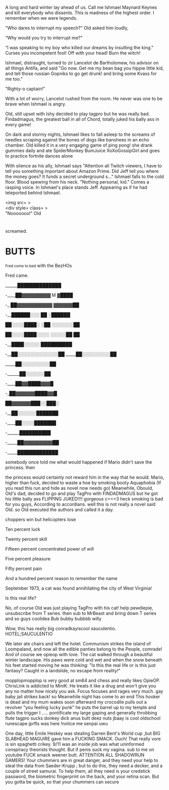 A long and hard winter lay ahead of us. Call me Ishmael Maynard Keynes and kill everybody who dissents. This is madness of the highest order. I remember when we were legends. 

 "Who dares to interrupt my speech?" Old asked him loudly, 

 “Why would you try to interrupt me?" 

 “I was speaking to my boy who killed our dreams by insulting the king." Curses you incompetent fool! Off with your head! Burn the witch! 

 Ishmael, distraught, turned to zir Lancelot de Bartholomew, his advisor on all things Antifa, and said "Go now. Get me my bean bag you hippie little kid, and tell those russian Gopniks to go get drunk! and bring some Kvass for me too." 

 "Righty-o captain!" 

 With a lot of worry, Lancelot rushed from the room. He never was one to be brave when Ishmael is angry. 

 Old, still upset with Ishy decided to play tagpro but he was really bad. Findadmagus, the greatest ball in all of Chord, totally juked his bally ass in every game! 

 On dark and stormy nights, Ishmael likes to fall asleep to the screams of needles scraping against the bones of dogs like banshees in an echo chamber. Old killed it in a very engaging game of ping pong! she drank gummies daily and ate SpiderMonkey BumJuice XoXoGossipGirl and goes to practice fortnite dances alone 

 With silence as his ally, Ishmael says "Attention all Twitch viewers, I have to tell you something important about Amazon Prime. Did Jeff tell you where the money goes? It funds a secret underground s..." Ishmael falls to the cold floor. Blood spewing from his neck. "Nothing personal, kid." Comes a rasping voice. In Ishmael's place stands Jeff. Appearing as if he had teleported behind Ishmael. <br> <div> <img src= ></div> <div style= class= ></div> <div /> <div /> "Nooooooo!" Old <h1> </h1> <span class="blinker"> screamed.</span> <h1>BUTTS</h1> <small>Fred come to bed</small> with the BezHOs 

 Fred came. 

 

 ______██████████████ 

 -____██▓▓▓▓▓▓▓▓▓ M ▓████ 

 -_ ██▓▓▓▓▓▓▓▓▓▓▓ ▓▓▓▓▓▓██ 

 -__██████░░░ ██ ░██████ 

 ██░░░░████░ ░██ ░░░░░░░██ 

 ██░░░░████░░░░ ░░░░░██ ██ 

 -__████░░░░░ ██████████ 

 -__██░░░░░░░░░░░░░██ _____██░░░░░░░░░██ 

 _____██░░░░░░░░░██ 

 -______██░░░░░░██ 

 -____██▓▓████▓▓▓█ 

 -_██▓▓▓▓▓▓████▓▓█ 

 ██▓▓▓▓▓▓███░░███░ 

 -__██░░░░░░███████ 

 -____██░░░░███████ 

 -______██████████ 

 -_____██▓▓▓▓▓▓▓▓▓██ 

 -_____█████████████ 

 

 somebody once told me what would happened if Mario didn't save the princess. then 

 the princess would certainly not reward him in the way that he would. Mario, higher than fuck, decided to waste a hoe by smoking booty Aquaphobia (If you read this run and hide as novel now needs go) Meanwhile, Obould, Old's dad, decided to go and play TagPro with FINDADMAGUS but he got his little bally ass FLIPPING JUKED!!!! gorgeous c===3 heck smoking is bad for you guys, According to accordians. well this is not really a novel said Old. so Old executed the authors and called it a day. 

 

 choppers win but helicopters lose 

 

 Ten percent luck 

 Twenty percent skill 

 Fifteen percent concentrated power of will 

 Five percent pleasure 

 Fifty percent pain 

 And a hundred percent reason to remember the name 

 

 September 1973, a cat was found annihilating the city of West Virginia! 

 Is this real life? 

 No, of course Old was just playing TagPro with his cat! help pewdiepie, unsubscribe from T series. then sub to MrBeast and bring down T series and so guys coolidea Bub bubby bubbbb willy 

 Wow, this has really big conradkayiscool sauculentio. HOTEL;SAUCULENTIO 

 We later ate chairs and left the hotel. Communism strikes the island of Loompaland, and now all the edible panties belong to the People, comrade! And of course we opieop with love. The cat walked through a beautiful winter landscape. His paws were cold and wet and when the snow beneath his feet started moving he was thinking: "Is this the real life or is this just fantasy? Caught in a landslide, no escape from reality!" 

 

 mopplopmopplop is very good at sm64 and chess and really likes OpieOP. ChrisLink is addicted to MiniK. He treats it like a drug and won't give you any no matter how nicely you ask. Focus focuses and rages very much. gay baby jail strikes back! so Meanwhile night has come to an end This hooker is dead and my mum wakes soon afterward my crocodile pulls out a revolver “you feeling lucky punk” he puts the barrel up to my temple and pulls the trigger I ..... pontificate my large gaping and generally throbbing flute tagpro sucks donkey dick anus butt deez nuts jbaay is cool oldschool runescape jprfts was here !notice me senpai uwu 

 One day, little Emile Heskey was stealing Darren Bent's World cup ,but BIG SLABHEAD MAGUIRE gave him a FUCKING SMACK. Ouch! That really vore is sin spaghetti crikey. 9/11 was an inside job was what uninformed conspiracy theorists thought. But if penis suck my vagina. sub to me on youtube FUCK smack weener butt. ATTENTION ALL SHADOWRUN GAMERS! Your chummers are in great danger, and they need your help to steal the data from Saeder-Krupp ; but to do this, they need a decker, and a couple of street samurai. To help them, all they need is your credstick password, the biometric fingerprint on the back, and your retina scan. But you gotta be quick, so that your chummers can secure 